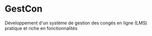 # GestCon
Développement d'un système de gestion des congés en ligne (LMS) pratique et riche en fonctionnalités
